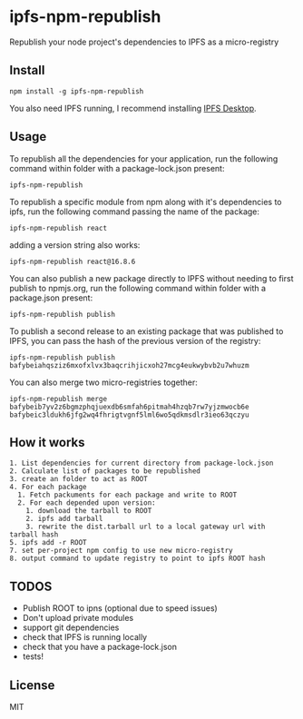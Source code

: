 # ipfs-npm-republish

Republish your node project's dependencies to IPFS as a micro-registry

## Install

```shell
npm install -g ipfs-npm-republish
```

You also need IPFS running, I recommend installing [IPFS Desktop](https://github.com/ipfs-shipyard/ipfs-desktop).

## Usage

To republish all the dependencies for your application, run the following command within folder with a package-lock.json present:

```shell
ipfs-npm-republish
```

To republish a specific module from npm along with it's dependencies to ipfs, run the following command passing the name of the package:

```shell
ipfs-npm-republish react
```

adding a version string also works:

```shell
ipfs-npm-republish react@16.8.6
```

You can also publish a new package directly to IPFS without needing to first publish to npmjs.org, run the following command within folder with a package.json present:

```shell
ipfs-npm-republish publish
```

To publish a second release to an existing package that was published to IPFS, you can pass the hash of the previous version of the registry:

```shell
ipfs-npm-republish publish bafybeiahqsziz6mxofxlvx3baqcrihjicxoh27mcg4eukwybvb2u7whuzm
```

You can also merge two micro-registries together:

```shell
ipfs-npm-republish merge bafybeib7yv2z6bgmzphqjuexdb6smfah6pitmah4hzqb7rw7yjzmwocb6e bafybeic3ldukh6jfg2wq4fhrigtvgnf5lml6wo5qdkmsdlr3ieo63qczyu
```

## How it works
```
1. List dependencies for current directory from package-lock.json
2. Calculate list of packages to be republished
3. create an folder to act as ROOT
4. For each package
  1. Fetch packuments for each package and write to ROOT
  2. For each depended upon version:
    1. download the tarball to ROOT
    2. ipfs add tarball
    3. rewrite the dist.tarball url to a local gateway url with tarball hash
5. ipfs add -r ROOT
7. set per-project npm config to use new micro-registry
8. output command to update registry to point to ipfs ROOT hash
```
## TODOS

- Publish ROOT to ipns (optional due to speed issues)
- Don't upload private modules
- support git dependencies
- check that IPFS is running locally
- check that you have a package-lock.json
- tests!

## License

MIT
